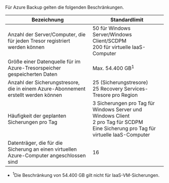 Für Azure Backup gelten die folgenden Beschränkungen.

| Bezeichnung | Standardlimit |
| --- | --- |
| Anzahl der Server/Computer, die für jeden Tresor registriert werden können |50 für Windows Server/Windows Client/SCDPM  <br/> 200 für virtuelle IaaS-Computer |
| Größe einer Datenquelle für im Azure-Tresorspeicher gespeicherten Daten |Max. 54.400 GB<sup>1</sup> |
| Anzahl der Sicherungstresore, die in einem Azure-Abonnement erstellt werden können |25 (Sicherungstresore) <br/> 25 Recovery Services-Tresore pro Region |
| Häufigkeit der geplanten Sicherungen pro Tag |3 Sicherungen pro Tag für Windows Server und Windows Client  <br/> 2 pro Tag für SCDPM <br/> Eine Sicherung pro Tag für virtuelle IaaS-Computer |
| Datenträger, die für die Sicherung an einen virtuellen Azure-Computer angeschlossen sind |16 |

* <sup>1</sup>Die Beschränkung von  54.400 GB gilt nicht für IaaS-VM-Sicherungen.

